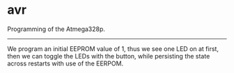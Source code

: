 # avr

Programming of the Atmega328p.

----

We program an initial EEPROM value of 1, thus we see one LED on at first,
then we can toggle the LEDs with the button, while persisting the state
across restarts with use of the EERPOM.
